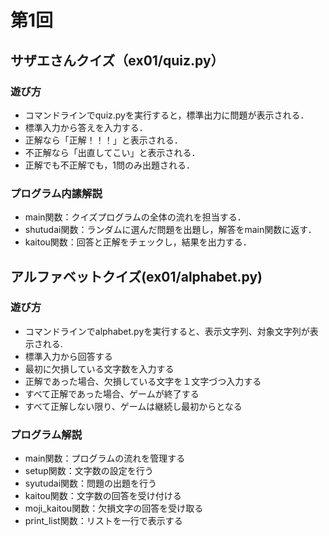 # 第1回
## サザエさんクイズ（ex01/quiz.py）
### 遊び方
* コマンドラインでquiz.pyを実行すると，標準出力に問題が表示される．
* 標準入力から答えを入力する．
* 正解なら「正解！！！」と表示される．
* 不正解なら「出直してこい」と表示される．
* 正解でも不正解でも，1問のみ出題される．
### プログラム内䛾解説
* main関数：クイズプログラムの全体の流れを担当する．
* shutudai関数：ランダムに選んだ問題を出題し，解答をmain関数に返す．
* kaitou関数：回答と正解をチェックし，結果を出力する．

## アルファベットクイズ(ex01/alphabet.py)
### 遊び方
* コマンドラインでalphabet.pyを実行すると、表示文字列、対象文字列が表示される.
* 標準入力から回答する
* 最初に欠損している文字数を入力する
*  正解であった場合、欠損している文字を１文字づつ入力する
* すべて正解であった場合、ゲームが終了する
* すべて正解しない限り、ゲームは継続し最初からとなる
### プログラム解説
* main関数：プログラムの流れを管理する
* setup関数：文字数の設定を行う
* syutudai関数：問題の出題を行う
* kaitou関数：文字数の回答を受け付ける
* moji_kaitou関数：欠損文字の回答を受け取る
* print_list関数：リストを一行で表示する

